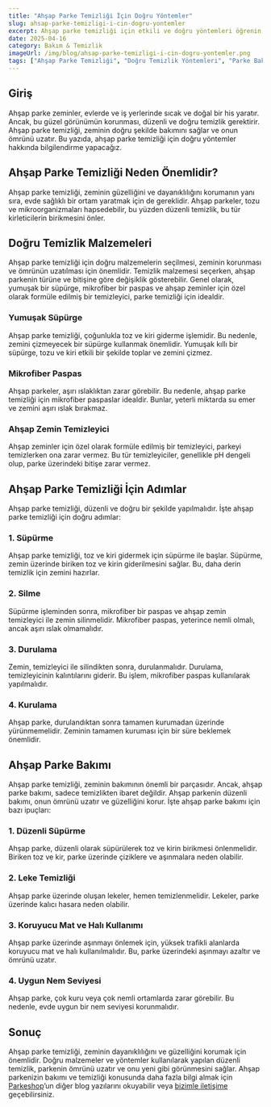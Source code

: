 ```yaml
---
title: "Ahşap Parke Temizliği İçin Doğru Yöntemler"
slug: ahsap-parke-temizligi-i-cin-dogru-yontemler
excerpt: Ahşap parke temizliği için etkili ve doğru yöntemleri öğrenin. Parke zeminlerinizi uzun süreli ve sağlıklı bir şekilde koruyun.
date: 2025-04-16
category: Bakım & Temizlik
imageUrl: /img/blog/ahsap-parke-temizligi-i-cin-dogru-yontemler.png
tags: ["Ahşap Parke Temizliği", "Doğru Temizlik Yöntemleri", "Parke Bakımı", "Parke Koruma"]
---
```


<h2> Giriş </h2>
<p> Ahşap parke zeminler, evlerde ve iş yerlerinde sıcak ve doğal bir his yaratır. Ancak, bu güzel görünümün korunması, düzenli ve doğru temizlik gerektirir. Ahşap parke temizliği, zeminin doğru şekilde bakımını sağlar ve onun ömrünü uzatır. Bu yazıda, ahşap parke temizliği için doğru yöntemler hakkında bilgilendirme yapacağız. </p>

<h2> Ahşap Parke Temizliği Neden Önemlidir? </h2>
<p> Ahşap parke temizliği, zeminin güzelliğini ve dayanıklılığını korumanın yanı sıra, evde sağlıklı bir ortam yaratmak için de gereklidir. Ahşap parkeler, tozu ve mikroorganizmaları hapsedebilir, bu yüzden düzenli temizlik, bu tür kirleticilerin birikmesini önler. </p>

<h2> Doğru Temizlik Malzemeleri </h2>
<p> Ahşap parke temizliği için doğru malzemelerin seçilmesi, zeminin korunması ve ömrünün uzatılması için önemlidir. Temizlik malzemesi seçerken, ahşap parkenin türüne ve bitişine göre değişiklik gösterebilir. Genel olarak, yumuşak bir süpürge, mikrofiber bir paspas ve ahşap zeminler için özel olarak formüle edilmiş bir temizleyici, parke temizliği için idealdir. </p>

<h3> Yumuşak Süpürge </h3>
<p> Ahşap parke temizliği, çoğunlukla toz ve kiri giderme işlemidir. Bu nedenle, zemini çizmeyecek bir süpürge kullanmak önemlidir. Yumuşak kıllı bir süpürge, tozu ve kiri etkili bir şekilde toplar ve zemini çizmez. </p>

<h3> Mikrofiber Paspas </h3>
<p> Ahşap parkeler, aşırı ıslaklıktan zarar görebilir. Bu nedenle, ahşap parke temizliği için mikrofiber paspaslar idealdir. Bunlar, yeterli miktarda su emer ve zemini aşırı ıslak bırakmaz. </p>

<h3> Ahşap Zemin Temizleyici </h3>
<p> Ahşap zeminler için özel olarak formüle edilmiş bir temizleyici, parkeyi temizlerken ona zarar vermez. Bu tür temizleyiciler, genellikle pH dengeli olup, parke üzerindeki bitişe zarar vermez. </p>

<h2> Ahşap Parke Temizliği İçin Adımlar </h2>
<p> Ahşap parke temizliği, düzenli ve doğru bir şekilde yapılmalıdır. İşte ahşap parke temizliği için doğru adımlar: </p>

<h3> 1. Süpürme </h3>
<p> Ahşap parke temizliği, toz ve kiri gidermek için süpürme ile başlar. Süpürme, zemin üzerinde biriken toz ve kirin giderilmesini sağlar. Bu, daha derin temizlik için zemini hazırlar. </p>

<h3> 2. Silme </h3>
<p> Süpürme işleminden sonra, mikrofiber bir paspas ve ahşap zemin temizleyici ile zemin silinmelidir. Mikrofiber paspas, yeterince nemli olmalı, ancak aşırı ıslak olmamalıdır. </p>

<h3> 3. Durulama </h3>
<p> Zemin, temizleyici ile silindikten sonra, durulanmalıdır. Durulama, temizleyicinin kalıntılarını giderir. Bu işlem, mikrofiber paspas kullanılarak yapılmalıdır. </p>

<h3> 4. Kurulama </h3>
<p> Ahşap parke, durulandıktan sonra tamamen kurumadan üzerinde yürünmemelidir. Zeminin tamamen kuruması için bir süre beklemek önemlidir. </p>

<h2> Ahşap Parke Bakımı </h2>
<p> Ahşap parke temizliği, zeminin bakımının önemli bir parçasıdır. Ancak, ahşap parke bakımı, sadece temizlikten ibaret değildir. Ahşap parkenin düzenli bakımı, onun ömrünü uzatır ve güzelliğini korur. İşte ahşap parke bakımı için bazı ipuçları: </p>

<h3> 1. Düzenli Süpürme </h3>
<p> Ahşap parke, düzenli olarak süpürülerek toz ve kirin birikmesi önlenmelidir. Biriken toz ve kir, parke üzerinde çiziklere ve aşınmalara neden olabilir. </p>

<h3> 2. Leke Temizliği </h3>
<p> Ahşap parke üzerinde oluşan lekeler, hemen temizlenmelidir. Lekeler, parke üzerinde kalıcı hasara neden olabilir. </p>

<h3> 3. Koruyucu Mat ve Halı Kullanımı </h3>
<p> Ahşap parke üzerinde aşınmayı önlemek için, yüksek trafikli alanlarda koruyucu mat ve halı kullanılmalıdır. Bu, parke üzerindeki aşınmayı azaltır ve ömrünü uzatır. </p>

<h3> 4. Uygun Nem Seviyesi </h3>
<p> Ahşap parke, çok kuru veya çok nemli ortamlarda zarar görebilir. Bu nedenle, evde uygun bir nem seviyesi korunmalıdır. </p>

<h2> Sonuç </h2>
<p> Ahşap parke temizliği, zeminin dayanıklılığını ve güzelliğini korumak için önemlidir. Doğru malzemeler ve yöntemler kullanılarak yapılan düzenli temizlik, parkenin ömrünü uzatır ve onu yeni gibi görünmesini sağlar. Ahşap parkenizin bakımı ve temizliği konusunda daha fazla bilgi almak için <a href="https://parkeshop.com">Parkeshop</a>’un diğer blog yazılarını okuyabilir veya <a href="https://parkeshop.com/contact">bizimle iletişime</a> geçebilirsiniz. </p>